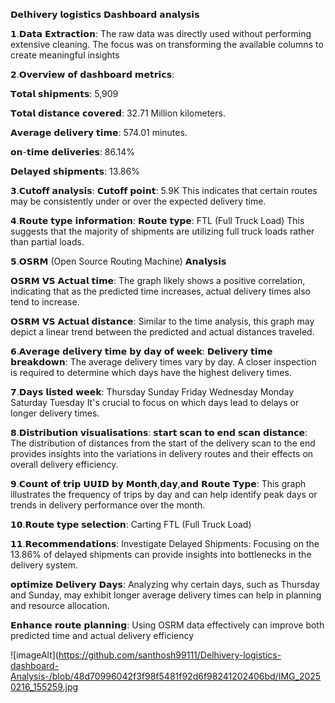 𝗗𝗲𝗹𝗵𝗶𝘃𝗲𝗿𝘆 𝗹𝗼𝗴𝗶𝘀𝘁𝗶𝗰𝘀 𝗗𝗮𝘀𝗵𝗯𝗼𝗮𝗿𝗱 𝗮𝗻𝗮𝗹𝘆𝘀𝗶𝘀

𝟭.𝗗𝗮𝘁𝗮 𝗘𝘅𝘁𝗿𝗮𝗰𝘁𝗶𝗼𝗻:
The raw data was directly used without performing extensive cleaning. The focus was on transforming the available columns to create meaningful insights

𝟮.𝗢𝘃𝗲𝗿𝘃𝗶𝗲𝘄 𝗼𝗳 𝗱𝗮𝘀𝗵𝗯𝗼𝗮𝗿𝗱 𝗺𝗲𝘁𝗿𝗶𝗰𝘀:

𝗧𝗼𝘁𝗮𝗹 𝘀𝗵𝗶𝗽𝗺𝗲𝗻𝘁𝘀: 5,909

𝗧𝗼𝘁𝗮𝗹 𝗱𝗶𝘀𝘁𝗮𝗻𝗰𝗲 𝗰𝗼𝘃𝗲𝗿𝗲𝗱: 32.71 Million kilometers.

𝗔𝘃𝗲𝗿𝗮𝗴𝗲 𝗱𝗲𝗹𝗶𝘃𝗲𝗿𝘆 𝘁𝗶𝗺𝗲: 574.01 minutes.

𝗼𝗻-𝘁𝗶𝗺𝗲 𝗱𝗲𝗹𝗶𝘃𝗲𝗿𝗶𝗲𝘀: 86.14%

𝗗𝗲𝗹𝗮𝘆𝗲𝗱 𝘀𝗵𝗶𝗽𝗺𝗲𝗻𝘁𝘀: 13.86%

𝟯.𝗖𝘂𝘁𝗼𝗳𝗳 𝗮𝗻𝗮𝗹𝘆𝘀𝗶𝘀:
𝗖𝘂𝘁𝗼𝗳𝗳 𝗽𝗼𝗶𝗻𝘁: 5.9K
This indicates that certain routes may be consistently under or over the expected delivery time.

𝟰.𝗥𝗼𝘂𝘁𝗲 𝘁𝘆𝗽𝗲 𝗶𝗻𝗳𝗼𝗿𝗺𝗮𝘁𝗶𝗼𝗻:
𝗥𝗼𝘂𝘁𝗲 𝘁𝘆𝗽𝗲: FTL (Full Truck Load)
This suggests that the majority of shipments are utilizing full truck loads rather than partial loads.

𝟱.𝗢𝗦𝗥𝗠 (Open Source Routing Machine) 𝗔𝗻𝗮𝗹𝘆𝘀𝗶𝘀

𝗢𝗦𝗥𝗠 𝗩𝗦 𝗔𝗰𝘁𝘂𝗮𝗹 𝘁𝗶𝗺𝗲:
The graph likely shows a positive correlation, indicating that as the predicted time increases, actual delivery times also tend to increase.

𝗢𝗦𝗥𝗠 𝗩𝗦 𝗔𝗰𝘁𝘂𝗮𝗹 𝗱𝗶𝘀𝘁𝗮𝗻𝗰𝗲:
Similar to the time analysis, this graph may depict a linear trend between the predicted and actual distances traveled.

𝟲.𝗔𝘃𝗲𝗿𝗮𝗴𝗲 𝗱𝗲𝗹𝗶𝘃𝗲𝗿𝘆 𝘁𝗶𝗺𝗲 𝗯𝘆 𝗱𝗮𝘆 𝗼𝗳 𝘄𝗲𝗲𝗸:
𝗗𝗲𝗹𝗶𝘃𝗲𝗿𝘆 𝘁𝗶𝗺𝗲 𝗯𝗿𝗲𝗮𝗸𝗱𝗼𝘄𝗻:
The average delivery times vary by day. A closer inspection is required to determine which days have the highest delivery times.

𝟳.𝗗𝗮𝘆𝘀 𝗹𝗶𝘀𝘁𝗲𝗱 𝘄𝗲𝗲𝗸:
Thursday
Sunday
Friday
Wednesday
Monday
Saturday
Tuesday
It's crucial to focus on which days lead to delays or longer delivery times.

𝟴.𝗗𝗶𝘀𝘁𝗿𝗶𝗯𝘂𝘁𝗶𝗼𝗻 𝘃𝗶𝘀𝘂𝗮𝗹𝗶𝘀𝗮𝘁𝗶𝗼𝗻𝘀:
𝘀𝘁𝗮𝗿𝘁 𝘀𝗰𝗮𝗻 𝘁𝗼 𝗲𝗻𝗱 𝘀𝗰𝗮𝗻 𝗱𝗶𝘀𝘁𝗮𝗻𝗰𝗲:
The distribution of distances from the start of the delivery scan to the end provides insights into the variations in delivery routes and their effects on overall delivery efficiency.

𝟵.𝗖𝗼𝘂𝗻𝘁 𝗼𝗳 𝘁𝗿𝗶𝗽 𝗨𝗨𝗜𝗗 𝗯𝘆 𝗠𝗼𝗻𝘁𝗵,𝗱𝗮𝘆,𝗮𝗻𝗱 𝗥𝗼𝘂𝘁𝗲 𝗧𝘆𝗽𝗲:
This graph illustrates the frequency of trips by day and can help identify peak days or trends in delivery performance over the month.

𝟭𝟬.𝗥𝗼𝘂𝘁𝗲 𝘁𝘆𝗽𝗲 𝘀𝗲𝗹𝗲𝗰𝘁𝗶𝗼𝗻:
Carting
FTL (Full Truck Load)

𝟭𝟭.𝗥𝗲𝗰𝗼𝗺𝗺𝗲𝗻𝗱𝗮𝘁𝗶𝗼𝗻𝘀:
Investigate Delayed Shipments:
Focusing on the 13.86% of delayed shipments can provide insights into bottlenecks in the delivery system.

𝗼𝗽𝘁𝗶𝗺𝗶𝘇𝗲 𝗗𝗲𝗹𝗶𝘃𝗲𝗿𝘆 𝗗𝗮𝘆𝘀:
Analyzing why certain days, such as Thursday and Sunday, may exhibit longer average delivery times can help in planning and resource allocation.

𝗘𝗻𝗵𝗮𝗻𝗰𝗲 𝗿𝗼𝘂𝘁𝗲 𝗽𝗹𝗮𝗻𝗻𝗶𝗻𝗴:
Using OSRM data effectively can improve both predicted time and actual delivery efficiency 

![imageAlt](https://github.com/santhosh99111/Delhivery-logistics-dashboard-Analysis-/blob/48d70996042f3f98f5481f92d6f98241202406bd/IMG_20250216_155259.jpg
